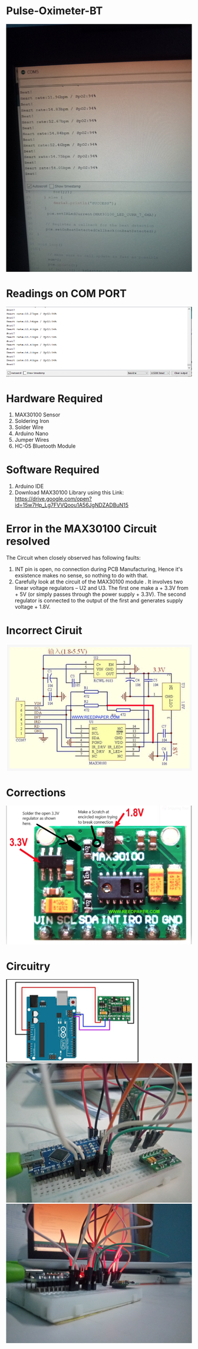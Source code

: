# Pulse-Oximeter-BT
![Alt](https://github.com/Calidad-Healthcare/Pulse-Oximeter-BT/blob/master/Pulse_Oximeter_test/IMG20200816214156.jpg)
# Readings on COM PORT
![ALt](https://github.com/Calidad-Healthcare/Pulse-Oximeter-BT/blob/master/Pulse_Oximeter_test/Pulse_Oximeter%20Radings.PNG)
# Hardware Required
1. MAX30100 Sensor
2. Soldering Iron
3. Solder Wire
4. Arduino Nano
5. Jumper Wires
6. HC-05 Bluetooth Module
# Software Required
1. Arduino IDE
2. Download MAX30100 Library using this Link: https://drive.google.com/open?id=15w7Hp_Lg7FVVQoou1A56JgNDZADBuN15
# Error in the MAX30100 Circuit resolved
The Circuit when closely observed has following faults:
1. INT pin is open, no connection during PCB Manufacturing, Hence it's exsistence makes no sense, so nothing to do with that.
2. Carefully look at the circuit of the MAX30100 module . It involves two linear voltage regulators – U2 and U3. The first one make a + 3.3V from + 5V (or simply passes through the power supply + 3.3V). The second regulator is connected to the output of the first and generates supply voltage + 1.8V. 
# Incorrect Ciruit
![Alt](https://github.com/Calidad-Healthcare/Pulse-Oximeter-BT/blob/master/Pulse_Oximeter_test/Incorrect_MAX30100%20Module.PNG)
# Corrections
![Alt](https://github.com/Calidad-Healthcare/Pulse-Oximeter-BT/blob/master/Pulse_Oximeter_test/Corrected_MAX30100%20Module.PNG)
# Circuitry
![Alt](https://github.com/Calidad-Healthcare/Pulse-Oximeter-BT/blob/master/Pulse_Oximeter_test/MAX30100_connection.PNG)
![Alt](https://github.com/Calidad-Healthcare/Pulse-Oximeter-BT/blob/master/Pulse_Oximeter_test/IMG20200816220549.jpg)
![Alt](https://github.com/Calidad-Healthcare/Pulse-Oximeter-BT/blob/master/Pulse_Oximeter_test/IMG20200816220628.jpg)

